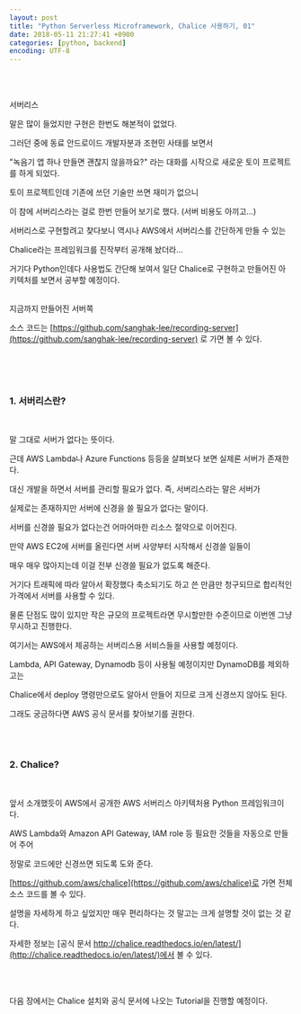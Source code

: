 ```yaml
---
layout: post
title: "Python Serverless Microframework, Chalice 사용하기, 01"
date: 2018-05-11 21:27:41 +0900
categories: [python, backend]
encoding: UTF-8
---
```


<br>
<br>

서버리스 

말은 많이 들었지만 구현은 한번도 해본적이 없었다. 

그러던 중에 동료 안드로이드 개발자분과 조현민 사태를 보면서 

"녹음기 앱 하나 만들면 괜찮지 않을까요?" 라는 대화를 시작으로 새로운 토이 프로젝트를 하게 되었다. 

토이 프로젝트인데 기존에 쓰던 기술만 쓰면 재미가 없으니 

이 참에 서버리스라는 걸로 한번 만들어 보기로 했다. (서버 비용도 아끼고...)

서버리스로 구현할려고 찾다보니 역시나 AWS에서 서버리스를 간단하게 만들 수 있는 

Chalice라는 프레임워크를 진작부터 공개해 놨더라... 

거기다 Python인데다 사용법도 간단해 보여서 일단 Chalice로 구현하고 만들어진 아키텍처를 보면서 공부할 예정이다. 

<br>
지금까지 만들어진 서버쪽 

소스 코드는 [https://github.com/sanghak-lee/recording-server](https://github.com/sanghak-lee/recording-server) 로 가면 볼 수 있다.

<br>
<br>
<br>


### 1. 서버리스란? 

<br>

말 그대로 서버가 없다는 뜻이다. 

근데 AWS Lambda나 Azure Functions 등등을 살펴보다 보면 실제론 서버가 존재한다. 

대신 개발을 하면서 서버를 관리할 필요가 없다. 즉, 서버리스라는 말은 서버가 

실제로는 존재하지만 서버에 신경을 쓸 필요가 없다는 말이다. 

서버를 신경쓸 필요가 없다는건 어마어마한 리소스 절약으로 이어진다. 

만약 AWS EC2에 서버를 올린다면 서버 사양부터 시작해서 신경쓸 일들이 

매우 매우 많아지는데 이걸 전부 신경쓸 필요가 없도록 해준다. 

거기다 트래픽에 따라 알아서 확장했다 축소되기도 하고 쓴 만큼만 청구되므로 합리적인 가격에서 서버를 사용할 수 있다.

물론 단점도 많이 있지만 작은 규모의 프로젝트라면 무시할만한 수준이므로 이번엔 그냥 무시하고 진행한다. 

여기서는 AWS에서 제공하는 서버리스용 서비스들을 사용할 예정이다.

Lambda, API Gateway, Dynamodb 등이 사용될 예정이지만 DynamoDB를 제외하고는 

Chalice에서 deploy 명령만으로도 알아서 만들어 지므로 크게 신경쓰지 않아도 된다. 

그래도 궁금하다면 AWS 공식 문서를 찾아보기를 권한다. 

<br>
<br>



### 2. Chalice?


<br>


앞서 소개했듯이 AWS에서 공개한 AWS 서버리스 아키텍처용 Python 프레임워크이다. 

AWS Lambda와 Amazon API Gateway, IAM role 등 필요한 것들을 자동으로 만들어 주어 

정말로 코드에만 신경쓰면 되도록 도와 준다. 

[https://github.com/aws/chalice](https://github.com/aws/chalice)로 가면 전체 소스 코드를 볼 수 있다. 

설명을 자세하게 하고 싶었지만 매우 편리하다는 것 말고는 크게 설명할 것이 없는 것 같다. 

자세한 정보는 [공식 문서 http://chalice.readthedocs.io/en/latest/](http://chalice.readthedocs.io/en/latest/)에서 볼 수 있다. 


<br>
<br>

다음 장에서는 Chalice 설치와 공식 문서에 나오는 Tutorial을 진행할 예정이다. 


<br>
<br>

